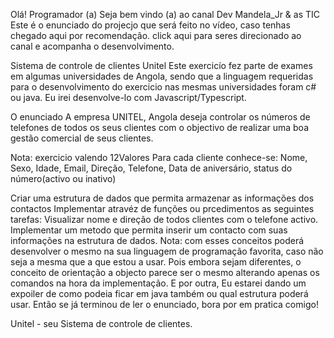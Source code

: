 Olá! Programador (a)
Seja bem vindo (a) ao canal Dev Mandela_Jr & as TIC
Este é o enunciado do projecjo que será feito no vídeo, caso tenhas chegado aqui por recomendação. click aqui para seres direcionado ao canal e acompanha o desenvolvimento.

Sistema de controle de clientes Unitel
Este exercicío fez parte de exames em algumas universidades de Angola, sendo que a linguagem requeridas para o desenvolvimento do exercicio nas mesmas universidades foram c# ou java. Eu irei desenvolve-lo com Javascript/Typescript.

O enunciado
A empresa UNITEL, Angola deseja controlar os números de telefones de todos os seus clientes com o objectivo de realizar uma boa gestão comercial de seus clientes.

Nota: exercicio valendo 12Valores
Para cada cliente conhece-se: Nome, Sexo, Idade, Email, Direção, Telefone, Data de aniversário, status do número(activo ou inativo)

Criar uma estrutura de dados que permita armazenar as informações dos contactos
Implementar atravéz de funções ou prcedimentos as seguintes tarefas:
Visualizar nome e direção de todos clientes com o telefone activo.
Implementar um metodo que permita inserir um contacto com suas informações na estrutura de dados.
Nota: com esses conceitos poderá desenvolver o mesmo na sua linguagem de programação favorita, caso não seja a mesma que a que estou a usar. Pois embora sejam diferentes, o conceito de orientação a objecto parece ser o mesmo alterando apenas os comandos na hora da implementação. E por outra, Eu estarei dando um expoiler de como podeia ficar em java também ou qual estrutura poderá usar.
Então se já terminou de ler o enunciado, bora por em pratica comigo!

Unitel - seu Sistema de controle de clientes.
